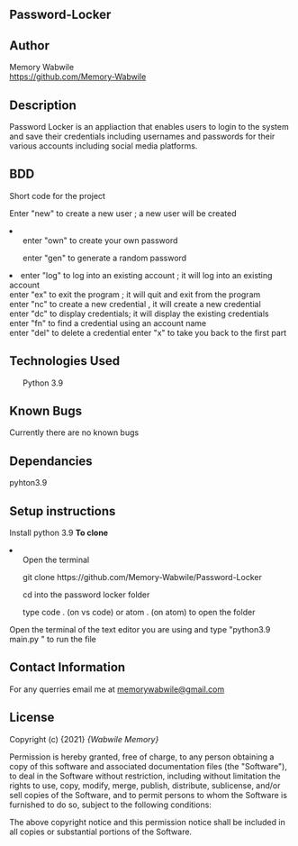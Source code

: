 ## Password-Locker

## Author
Memory Wabwile<br>
 https://github.com/Memory-Wabwile

## Description
Password Locker is an appliaction that enables users to login to the system and save their credentials including usernames and passwords for their various accounts including social media platforms.

## BDD

Short code for the project

Enter "new" to create a new user ; a new user will be created </br>
<li>
<ul>enter "own" to create your own password</ul>
<ul>enter "gen" to generate a random password</ul>
<li>
enter "log" to log into an existing account ; it will log into an existing account</br>
enter "ex" to exit the program ; it will quit and exit from the program</br>
enter "nc" to create a new credential , it will create a new credential</br>
enter "dc" to display credentials; it will display the existing credentials<br>
enter "fn" to find a credential using an account name<br>
enter "del" to delete a credential
enter "x" to take you back to the first part

## Technologies Used
<ul>Python 3.9</ul>

## Known Bugs
Currently there are no known bugs

## Dependancies
pyhton3.9 

## Setup instructions

Install python 3.9
<strong>To clone</strong>
<li>
<ul>Open the terminal</ul>
<ul> git clone https://github.com/Memory-Wabwile/Password-Locker</ul>
<ul>cd into the password locker folder</ul>
<ul>type code . (on vs code) or atom . (on atom) to open the folder</ul>
</li>
Open the terminal of the text editor you are using and type "python3.9 main.py " to run the file</br>


## Contact Information
For any querries email me at memorywabwile@gmail.com

## License
Copyright (c) {2021} *{Wabwile Memory}*

Permission is hereby granted, free of charge, to any person obtaining a copy
of this software and associated documentation files (the "Software"), to deal
in the Software without restriction, including without limitation the rights
to use, copy, modify, merge, publish, distribute, sublicense, and/or sell
copies of the Software, and to permit persons to whom the Software is
furnished to do so, subject to the following conditions:

The above copyright notice and this permission notice shall be included in all
copies or substantial portions of the Software.